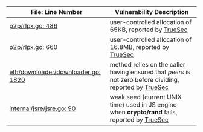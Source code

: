 
File: Line Number | Vulnerability Description
------------ | -------------
[p2p/rlpx.go: 486](go-ethereum/p2p/rlpx.go#L486) | user-controlled allocation of 65KB, reported by [TrueSec](go-ethereum/docs/audits/2017-04-25_Geth-audit_Truesec.pdf)
[p2p/rlpx.go: 660](go-ethereum/p2p/rlpx.go#L660) | user-controlled allocation of 16.8MB, reported by [TrueSec](go-ethereum/docs/audits/2017-04-25_Geth-audit_Truesec.pdf)
[eth/downloader/downloader.go: 1820](go-ethereum/eth/downloader/downloader.go#L1820) | method relies on the caller having ensured that _peers_ is not zero before dividing, reported by [TrueSec](go-ethereum/docs/audits/2017-04-25_Geth-audit_Truesec.pdf)
[internal/jsre/jsre.go: 90](go-ethereum/internal/jsre/jsre.go#L90) | weak seed (current UNIX time) used in JS engine when __crypto/rand__ fails, reported by [TrueSec](go-ethereum/docs/audits/2017-04-25_Geth-audit_Truesec.pdf)
